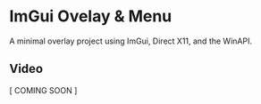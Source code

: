 # ImGui Ovelay & Menu
A minimal overlay project using ImGui, Direct X11, and the WinAPI.
## Video
[ COMING SOON ]
